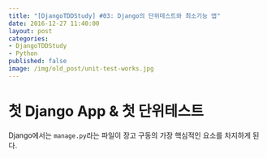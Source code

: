 ```yaml
---
title: "[DjangoTDDStudy] #03: Django의 단위테스트와 최소기능 앱"
date: 2016-12-27 11:40:00
layout: post
categories:
- DjangoTDDStudy
- Python
published: false
image: /img/old_post/unit-test-works.jpg
---
```



# 첫 Django App & 첫 단위테스트

Django에서는 `manage.py`라는 파일이 장고 구동의 가장 핵심적인 요소를 차지하게 된다. 